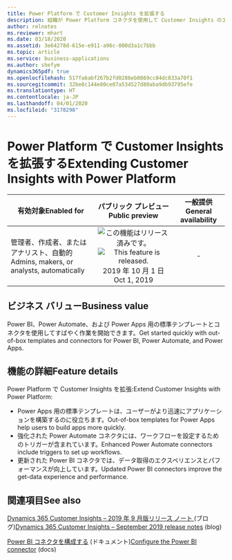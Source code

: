 ```yaml
---
title: Power Platform で Customer Insights を拡張する
description: 組織が Power Platform コネクタを使用して Customer Insights のエクスペリエンスを調整および拡張できるようにします。 
author: relnotes
ms.reviewer: mhart
ms.date: 03/18/2020
ms.assetid: 3e64278d-615e-e911-a96c-000d3a1c7bbb
ms.topic: article
ms.service: business-applications
ms.author: shefym
dynamics365pdf: true
ms.openlocfilehash: 517fa6abf267b2fd0286eb0869cc84dc833a70f1
ms.sourcegitcommit: 32be8c144e80ce07a534527d80aba9db93795efe
ms.translationtype: HT
ms.contentlocale: ja-JP
ms.lasthandoff: 04/01/2020
ms.locfileid: "3178298"
---
```

# <a name="extending-customer-insights-with-power-platform"></a><span data-ttu-id="27b7a-103">Power Platform で Customer Insights を拡張する</span><span class="sxs-lookup"><span data-stu-id="27b7a-103">Extending Customer Insights with Power Platform</span></span>


| <span data-ttu-id="27b7a-104">有効対象</span><span class="sxs-lookup"><span data-stu-id="27b7a-104">Enabled for</span></span>    |  <span data-ttu-id="27b7a-105">パブリック プレビュー</span><span class="sxs-lookup"><span data-stu-id="27b7a-105">Public preview</span></span> | <span data-ttu-id="27b7a-106">一般提供</span><span class="sxs-lookup"><span data-stu-id="27b7a-106">General availability</span></span> | 
| ---------- | :----------: |:----------: |
|<span data-ttu-id="27b7a-107">管理者、作成者、またはアナリスト、自動的</span><span class="sxs-lookup"><span data-stu-id="27b7a-107">Admins, makers, or analysts, automatically</span></span>|<span data-ttu-id="27b7a-108">![この機能はリリース済みです。](/dynamics365-release-plan/media/green-checkmark.png "この機能はリリース済みです。")</span><span class="sxs-lookup"><span data-stu-id="27b7a-108">![This feature is released.](/dynamics365-release-plan/media/green-checkmark.png "This feature is released.")</span></span> <span data-ttu-id="27b7a-109">2019 年 10 月 1 日</span><span class="sxs-lookup"><span data-stu-id="27b7a-109">Oct 1, 2019</span></span>| -|


## <a name="business-value"></a><span data-ttu-id="27b7a-110">ビジネス バリュー</span><span class="sxs-lookup"><span data-stu-id="27b7a-110">Business value</span></span>
<!-- bv start -->
<span data-ttu-id="27b7a-111">Power BI、Power Automate、および Power Apps 用の標準テンプレートとコネクタを使用してすばやく作業を開始できます。</span><span class="sxs-lookup"><span data-stu-id="27b7a-111">Get started quickly with out-of-box templates and connectors for Power BI, Power Automate, and Power Apps.</span></span>
<!-- bv end -->



## <a name="feature-details"></a><span data-ttu-id="27b7a-112">機能の詳細</span><span class="sxs-lookup"><span data-stu-id="27b7a-112">Feature details</span></span>
<!--feature detail start -->
<span data-ttu-id="27b7a-113">Power Platform で Customer Insights を拡張:</span><span class="sxs-lookup"><span data-stu-id="27b7a-113">Extend Customer Insights with Power Platform:</span></span>

- <span data-ttu-id="27b7a-114">Power Apps 用の標準テンプレートは、ユーザーがより迅速にアプリケーションを構築するのに役立ちます。</span><span class="sxs-lookup"><span data-stu-id="27b7a-114">Out-of-box templates for Power Apps help users to build apps more quickly.</span></span>
- <span data-ttu-id="27b7a-115">強化された Power Automate コネクタには、ワークフローを設定するためのトリガーが含まれています。</span><span class="sxs-lookup"><span data-stu-id="27b7a-115">Enhanced Power Automate connectors include triggers to set up workflows.</span></span>
- <span data-ttu-id="27b7a-116">更新された Power BI コネクタでは、データ取得のエクスペリエンスとパフォーマンスが向上しています。</span><span class="sxs-lookup"><span data-stu-id="27b7a-116">Updated Power BI connectors improve the get-data experience and performance.</span></span>
<!--feature detail end -->










## <a name="see-also"></a><span data-ttu-id="27b7a-117">関連項目</span><span class="sxs-lookup"><span data-stu-id="27b7a-117">See also</span></span>

<span data-ttu-id="27b7a-118">[Dynamics 365 Customer Insights – 2019 年 9 月版リリース ノート ](https://cloudblogs.microsoft.com/dynamics365/it/2019/09/04/dynamics-365-customer-insights-september-2019-release-notes/) (ブログ)</span><span class="sxs-lookup"><span data-stu-id="27b7a-118">[Dynamics 365 Customer Insights – September 2019 release notes](https://cloudblogs.microsoft.com/dynamics365/it/2019/09/04/dynamics-365-customer-insights-september-2019-release-notes/) (blog)</span></span>

<span data-ttu-id="27b7a-119">[Power BI コネクタを構成する](https://docs.microsoft.com/dynamics365/ai/customer-insights/pm-connectors) (ドキュメント)</span><span class="sxs-lookup"><span data-stu-id="27b7a-119">[Configure the Power BI connector](https://docs.microsoft.com/dynamics365/ai/customer-insights/pm-connectors) (docs)</span></span>
